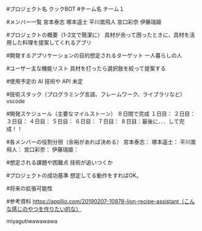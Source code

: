 #プロジェクト名
クックBOT
#チーム名
チーム１

#メンバー一覧
宮本泰志
塚本遥士
平川嵩飛人
宮口彩奈
伊藤瑞姫

#プロジェクトの概要（1-2文で簡潔に）
具材が余って困ったときに、具材を活用した料理を提案してくれるアプリ

#開発するアプリケーションの目的想定されるターゲット
一人暮らしの人

#ユーザー主な機能リスト
具材を打ったら選択肢を絞って提案する

#使用予定の AI 技術や API
未定

#技術スタック（プログラミング言語、フレームワーク、ライブラリなど）
vscode 

#開発スケジュール（主要なマイルストーン）
８日間で完成
１日目：
２日目：
３日目：
４日目：
５日目：
６日目：
７日目：
８日目：最後に．．．して完成！！

#各メンバーの役割分担（余裕があれば決める）
宮本泰志：
塚本遥士：
平川嵩飛人：
宮口彩奈：
伊藤瑞姫：

#想定される課題や困難点
技術が追いつくか

#プロジェクトの成功基準
想定してる動作をすればOK。

#将来の拡張可能性

#参考資料
https://appllio.com/20190207-10878-lion-recipe-assistant（こんな感じのやつを作りたい的な）


miyagutiwawawawa